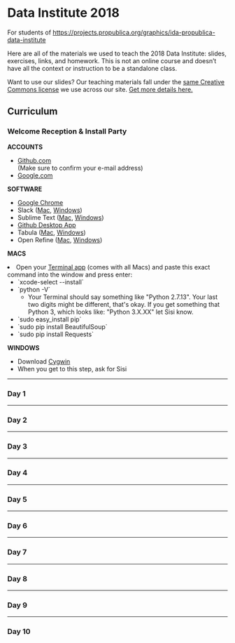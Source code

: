 # Data Institute 2018
For students of https://projects.propublica.org/graphics/ida-propublica-data-institute

Here are all of the materials we used to teach the 2018 Data Institute: slides, exercises, links, and homework. This is not an online course and doesn’t have all the context or instruction to be a standalone class. 

Want to use our slides? Our teaching materials fall under the [same Creative Commons license](https://creativecommons.org/licenses/by-nc-nd/3.0/us/) we use across our site. [Get more details here.](https://www.propublica.org/steal-our-stories/)

## Curriculum

### Welcome Reception & Install Party

**ACCOUNTS**
<ul>
  <li><a href="https://github.com/join?source=header-home">Github.com</a><br>(Make sure to confirm your e-mail address)</li>
  <li><a href="https://accounts.google.com/SignUp?service=wise&amp;continue=https%3A%2F%2Fdrive.google.com%2F%23&amp;ltmpl=drive">Google.com</a></li>
</ul>

**SOFTWARE**
<ul>
  <li><a href="https://www.google.com/chrome/browser/desktop/">Google Chrome</a></li>
  <li>Slack (<a href="https://itunes.apple.com/app/slack/id803453959?ls=1&amp;mt=12">Mac</a>, <a href="https://slack.com/ssb/download-win">Windows</a>)</li>
  <li>Sublime Text (<a href="https://download.sublimetext.com/Sublime%20Text%20Build%203114.dmg">Mac</a>, <a href="https://download.sublimetext.com/Sublime%20Text%20Build%203114%20x64%20Setup.exe">Windows</a>)</li>
  <li><a href="https://desktop.github.com/">Github Desktop App</a></li>
  <li>Tabula (<a href="https://github.com/tabulapdf/tabula/releases/download/v1.0.1/tabula-mac-1.0.1.zip">Mac</a>, <a href="https://github.com/tabulapdf/tabula/releases/download/v1.0.1/tabula-win-1.0.1.zip">Windows</a>)</li>
  <li>Open Refine (<a href="https://github.com/OpenRefine/OpenRefine/releases/download/2.5/google-refine-2.5-r2407.dmg">Mac</a>, <a href="https://github.com/OpenRefine/OpenRefine/releases/download/2.5/google-refine-2.5-r2407.zip">Windows</a>)</li>
</ul>

**MACS**
<li>Open your <a href="https://en.wikipedia.org/wiki/Terminal_(OS_X)">Terminal app</a> (comes with all Macs) and paste this exact command into the window and press enter:
  <ul>
    <li>`xcode-select --install`</li>
    <li>
      `python -V`
      <ul><li>Your Terminal should say something like "Python 2.7.13". Your last two digits might be different, that's okay. If you get something that Python 3, which looks like: "Python 3.X.XX" let Sisi know.</li></ul>
    </li>
    <li>`sudo easy_install pip`</li>
    <li>`sudo pip install BeautifulSoup`</li>
    <li>`sudo pip install Requests`</li>
  </ul>
</li>

**WINDOWS**
- Download [Cygwin](https://cygwin.com/install.html)
- When you get to this step, ask for Sisi

<hr/>

### Day 1

<hr/>

### Day 2

<hr/>

### Day 3

<hr/>

### Day 4

<hr/>

### Day 5

<hr/>

### Day 6

<hr/>

### Day 7

<hr/>

### Day 8

<hr/>

### Day 9

<hr/>

### Day 10
